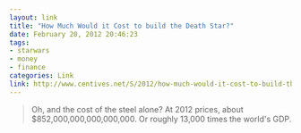 ```yaml
---
layout: link
title: "How Much Would it Cost to build the Death Star?"
date: February 20, 2012 20:46:23
tags:
- starwars
- money
- finance
categories: Link
link: http://www.centives.net/S/2012/how-much-would-it-cost-to-build-the-death-star/
---
```


>Oh, and the cost of the steel alone? At 2012 prices, about $852,000,000,000,000,000. Or roughly 13,000 times the world's GDP.